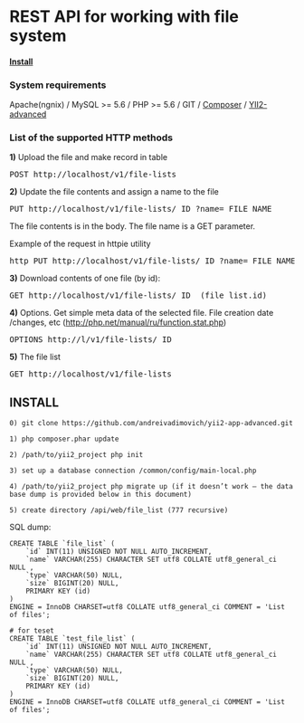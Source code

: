 <h1>REST API for working with file system</h1>

<h4><a href="https://github.com/andreivadimovich/yii2-app-advanced/blob/master/api/README.md#install">Install</a></h4>
   
<h3>System requirements</h3>
Apache(ngnix) / MySQL >= 5.6 / PHP >= 5.6 / GIT / <a href="https://getcomposer.org/download">Composer</a> / <a href="https://github.com/yiisoft/yii2-app-advanced">YII2-advanced</a>

<h3>List of the supported HTTP methods</h3>

<b>1)</b> Upload the file and make record in table
<pre>
POST http://localhost/v1/file-lists
</pre>

<b>2)</b> Update the file contents and assign a name to the file
<pre>
PUT http://localhost/v1/file-lists/_ID_?name=_FILE_NAME_
</pre>
The file contents is in the body. The file name is a GET parameter.

Example of the request in httpie utility
<pre>
http PUT http://localhost/v1/file-lists/_ID_?name=_FILE_NAME_ < '/file/path'
</pre>

<b>3)</b> Download contents of one file (by id):
<pre>
GET http://localhost/v1/file-lists/_ID_ (file_list.id)
</pre>

<b>4)</b> Options. Get simple meta data of the selected file. File creation date /changes, etc
(http://php.net/manual/ru/function.stat.php)
<pre>
OPTIONS http://l/v1/file-lists/_ID_
</pre>

<b>5)</b> The file list
<pre>
GET http://localhost/v1/file-lists
</pre>


<h2>INSTALL</h2>

```
0) git clone https://github.com/andreivadimovich/yii2-app-advanced.git

1) php composer.phar update 

2) /path/to/yii2_project php init 

3) set up a database connection /common/config/main-local.php 

4) /path/to/yii2_project php migrate up (if it doesn’t work – the data base dump is provided below in this document) 

5) create directory /api/web/file_list (777 recursive)
```

SQL dump:
```
CREATE TABLE `file_list` (
	`id` INT(11) UNSIGNED NOT NULL AUTO_INCREMENT, 
	`name` VARCHAR(255) CHARACTER SET utf8 COLLATE utf8_general_ci NULL , 
	`type` VARCHAR(50) NULL,
	`size` BIGINT(20) NULL,
	PRIMARY KEY (id)
) 
ENGINE = InnoDB CHARSET=utf8 COLLATE utf8_general_ci COMMENT = 'List of files';

# for teset
CREATE TABLE `test_file_list` (
	`id` INT(11) UNSIGNED NOT NULL AUTO_INCREMENT, 
	`name` VARCHAR(255) CHARACTER SET utf8 COLLATE utf8_general_ci NULL , 
	`type` VARCHAR(50) NULL,
	`size` BIGINT(20) NULL,
	PRIMARY KEY (id)
) 
ENGINE = InnoDB CHARSET=utf8 COLLATE utf8_general_ci COMMENT = 'List of files';
```




